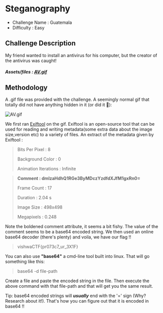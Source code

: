 # Steganography
- Challenge Name : Guatemala
- Difficulty :  Easy

## Challenge Description
My friend wanted to install an antivirus for his computer, but the creator of the antivirus was caught!

##### Assets/files : [AV.gif](https://klsgit-wgcs.github.io/VishwaCTF-2023/writeups/Steganography-Challenges/assets/AV.gif)

## Methodology
A .gif file was provided with the challenge. A seemingly normal gif that totally did not have anything hidden in it (or did it 👀):

![AV.gif](https://klsgit-wgcs.github.io/VishwaCTF-2023/writeups/Steganography-Challenges/assets/AV.gif)

We first ran [Exiftool](https://github.com/exiftool/exiftool) on the gif. Exiftool is an open-source tool that can be used for reading and writing metadata(some extra data about the image size,version etc) to a variety of files. An extract of the metadata given by Exiftool :

>Bits Per Pixel                  : 8
>
>Background Color                : 0
>
>Animation Iterations            : Infinite

>**Comment                         : dmlzaHdhQ1RGe3ByMDczYzdfdXJfM1gxRn0=**
>
>Frame Count                     : 17
>
>Duration                        : 2.04 s
>
>Image Size                      : 498x498
>
>Megapixels                      : 0.248

Note the boldened comment attribute, it seems a bit fishy. The value of the comment seems to be a base64 encoded string. We then used an online base64 decoder (there's plenty) and voila, we have our flag !!

> vishwaCTF{pr073c7_ur_3X1F}

You can also use **"base64"** a cmd-line tool built into linux. That will go something like this: 

> base64 -d file-path

Create a file and paste the encoded string in the file. Then execute the above command with that file-path and that will get you the same result.

Tip: base64 encoded strings will ***usually*** end with the '=' sign (Why? Research about it!). That's how you can figure out that it is encoded in base64 !!
